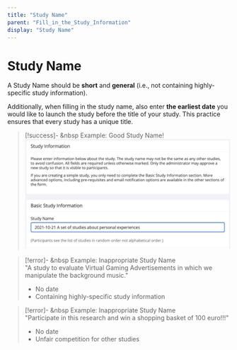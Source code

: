 ```yaml
---
title: "Study Name"
parent: "Fill_in_the_Study_Information"
display: "Study Name"
---
```


# Study Name

A Study Name should be **short** and **general** (i.e., not containing highly-specific study information).

Additionally, when filling in the study name, also enter **the earliest date** you would like to launch the study before the title of your study. This practice ensures that every study has a unique title.

>[!success]- <i class="fa-regular fa-thumbs-up"></i> &nbsp Example: Good Study Name!
><img src="/static/images/good_name.png" alt="Good Study Name" class="responsive-image">

>[!error]- <i class="fa-regular fa-circle-xmark"></i> &nbsp Example: Inappropriate Study Name
><br>
>"A study to evaluate Virtual Gaming Advertisements in which we manipulate the background music."
>
>- No date
>- Containing highly-specific study information 

>[!error]- <i class="fa-regular fa-circle-xmark"></i> &nbsp Example: Inappropriate Study Name
><br>
>"Participate in this research and win a shopping basket of 100 euro!!!"
>
>- No date 
>- Unfair competition for other studies


